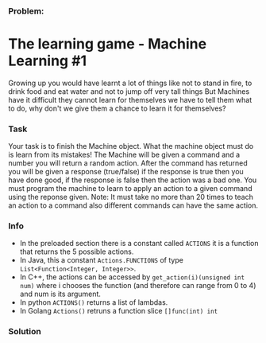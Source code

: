 ### Problem:
<h1 id="the-learning-game---machine-learning-1">The learning game - Machine Learning #1</h1>
<p>Growing up you would have learnt a lot of things like not to stand in fire, to drink food and eat water and not to jump off very tall things But Machines have it difficult they cannot learn for themselves we have to tell them what to do, why don&apos;t we give them a chance to learn it for themselves?</p>
<h3 id="task">Task</h3>
<p>Your task is to finish the Machine object. What the machine object must do is learn from its mistakes! The Machine will be given a command and a number you will return a random action. After the command has returned you will be given a response (true/false) if the response is true then you have done good, if the response is false then the action was a bad one. You must program the machine to learn to apply an action to a given command using the reponse given. Note: It must take no more than 20 times to teach an action to a command also different commands can have the same action.</p>
<h3 id="info">Info</h3>
<ul>
<li>In the preloaded section there is a constant called <code>ACTIONS</code> it is a function that returns the 5 possible actions.</li>
<li>In Java, this a constant <code>Actions.FUNCTIONS</code> of type <code>List&lt;Function&lt;Integer, Integer&gt;&gt;</code>. </li>
<li>In C++, the actions can be accessed by <code>get_action(i)(unsigned int num)</code> where i chooses the function (and therefore can range from 0 to 4) and num is its argument.</li>
<li>In python <code>ACTIONS()</code> returns a list of lambdas.</li>
<li>In Golang <code>Actions()</code> retruns a function slice <code>[]func(int) int</code></li>
</ul>

### Solution